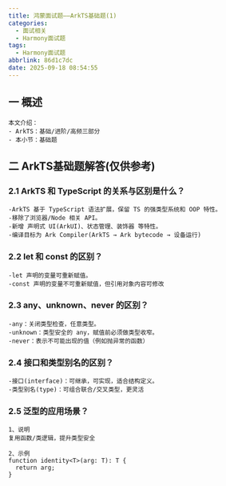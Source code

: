 ```yaml
---
title: 鸿蒙面试题——ArkTS基础题(1)
categories:
  - 面试相关
  - Harmony面试题
tags:
  - Harmony面试题
abbrlink: 86d1c7dc
date: 2025-09-18 08:54:55
---
```

## 一 概述

```
本文介绍：
- ArkTS：基础/进阶/高频三部分
- 本小节：基础题
```

<!--more-->

## 二 ArkTS基础题解答(仅供参考)

### 2.1 ArkTS 和 TypeScript 的关系与区别是什么？

```
-ArkTS 基于 TypeScript 语法扩展，保留 TS 的强类型系统和 OOP 特性。
-移除了浏览器/Node 相关 API。
-新增 声明式 UI(ArkUI)、状态管理、装饰器 等特性。
-编译目标为 Ark Compiler(ArkTS → Ark bytecode → 设备运行)
```

### 2.2 let 和 const 的区别？

```
-let 声明的变量可重新赋值。
-const 声明的变量不可重新赋值，但引用对象内容可修改
```

### 2.3 any、unknown、never 的区别？

```
-any：关闭类型检查，任意类型。
-unknown：类型安全的 any，赋值前必须做类型收窄。
-never：表示不可能出现的值（例如抛异常的函数）
```

### 2.4 接口和类型别名的区别？

```
-接口(interface)：可继承，可实现，适合结构定义。
-类型别名(type)：可组合联合/交叉类型，更灵活
```

### 2.5 泛型的应用场景？

```
1、说明
复用函数/类逻辑，提升类型安全

2、示例
function identity<T>(arg: T): T {
  return arg;
}
```

